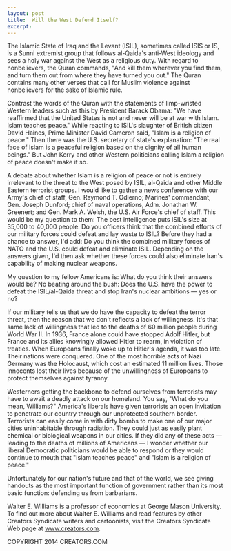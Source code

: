 ```yaml
---
layout: post
title:  Will the West Defend Itself?
excerpt:
---
```


The Islamic State of Iraq and the Levant (ISIL), sometimes called ISIS or IS, is a Sunni extremist group that follows al-Qaida's anti-West ideology and sees a holy war against the West as a religious duty. With regard to nonbelievers, the Quran commands, "And kill them wherever you find them, and turn them out from where they have turned you out." The Quran contains many other verses that call for Muslim violence against nonbelievers for the sake of Islamic rule.

Contrast the words of the Quran with the statements of limp-wristed Western leaders such as this by President Barack Obama: "We have reaffirmed that the United States is not and never will be at war with Islam. Islam teaches peace." While reacting to ISIL's slaughter of British citizen David Haines, Prime Minister David Cameron said, "Islam is a religion of peace." Then there was the U.S. secretary of state's explanation: "The real face of Islam is a peaceful religion based on the dignity of all human beings." But John Kerry and other Western politicians calling Islam a religion of peace doesn't make it so.

A debate about whether Islam is a religion of peace or not is entirely irrelevant to the threat to the West posed by ISIL, al-Qaida and other Middle Eastern terrorist groups. I would like to gather a news conference with our Army's chief of staff, Gen. Raymond T. Odierno; Marines' commandant, Gen. Joseph Dunford; chief of naval operations, Adm. Jonathan W. Greenert; and Gen. Mark A. Welsh, the U.S. Air Force's chief of staff. This would be my question to them: The best intelligence puts ISIL's size at 35,000 to 40,000 people. Do you officers think that the combined efforts of our military forces could defeat and lay waste to ISIL? Before they had a chance to answer, I'd add: Do you think the combined military forces of NATO and the U.S. could defeat and eliminate ISIL. Depending on the answers given, I'd then ask whether these forces could also eliminate Iran's capability of making nuclear weapons.

 My question to my fellow Americans is: What do you think their answers would be? No beating around the bush: Does the U.S. have the power to defeat the ISIL/al-Qaida threat and stop Iran's nuclear ambitions — yes or no?

If our military tells us that we do have the capacity to defeat the terror threat, then the reason that we don't reflects a lack of willingness. It's that same lack of willingness that led to the deaths of 60 million people during World War II. In 1936, France alone could have stopped Adolf Hitler, but France and its allies knowingly allowed Hitler to rearm, in violation of treaties. When Europeans finally woke up to Hitler's agenda, it was too late. Their nations were conquered. One of the most horrible acts of Nazi Germany was the Holocaust, which cost an estimated 11 million lives. Those innocents lost their lives because of the unwillingness of Europeans to protect themselves against tyranny.

Westerners getting the backbone to defend ourselves from terrorists may have to await a deadly attack on our homeland. You say, "What do you mean, Williams?" America's liberals have given terrorists an open invitation to penetrate our country through our unprotected southern border. Terrorists can easily come in with dirty bombs to make one of our major cities uninhabitable through radiation. They could just as easily plant chemical or biological weapons in our cities. If they did any of these acts — leading to the deaths of millions of Americans — I wonder whether our liberal Democratic politicians would be able to respond or they would continue to mouth that "Islam teaches peace" and "Islam is a religion of peace."

Unfortunately for our nation's future and that of the world, we see giving handouts as the most important function of government rather than its most basic function: defending us from barbarians.

Walter E. Williams is a professor of economics at George Mason University. To find out more about Walter E. Williams and read features by other Creators Syndicate writers and cartoonists, visit the Creators Syndicate Web page at www.creators.com.

COPYRIGHT 2014 CREATORS.COM

